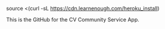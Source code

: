 source <(curl -sL https://cdn.learnenough.com/heroku_install)


This is the GitHub for the CV Community Service App.